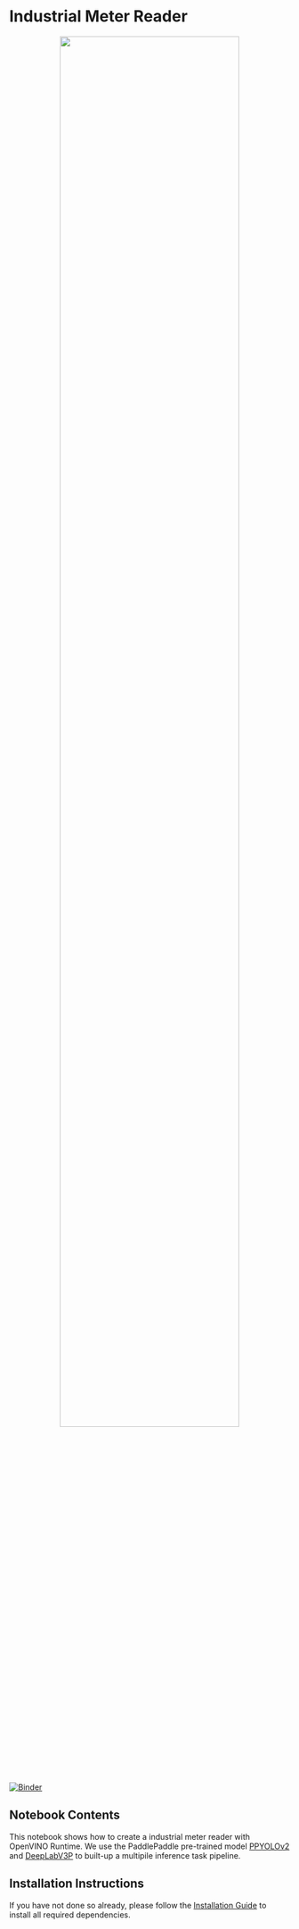 # Industrial Meter Reader


<p align="center" width="100%">
    <img width="80%" src="https://user-images.githubusercontent.com/91237924/166135627-194405b0-6c25-4fd8-9ad1-83fb3a00a081.jpg"> 
</p>

[![Binder](https://mybinder.org/badge_logo.svg)](https://mybinder.org/v2/gh/openvinotoolkit/openvino_notebooks/HEAD?labpath=notebooks%2F219-meter-reader%2F219-meter-reader.ipynb)

## Notebook Contents

This notebook shows how to create a industrial meter reader with OpenVINO Runtime. We use the PaddlePaddle pre-trained model [PPYOLOv2](https://github.com/PaddlePaddle/PaddleDetection/tree/release/2.4/configs/ppyolo) and [DeepLabV3P](https://github.com/PaddlePaddle/PaddleSeg/tree/release/2.5/configs/deeplabv3p) to built-up a multipile inference task pipeline.


## Installation Instructions

If you have not done so already, please follow the [Installation Guide](../../README.md) to install all required dependencies.
